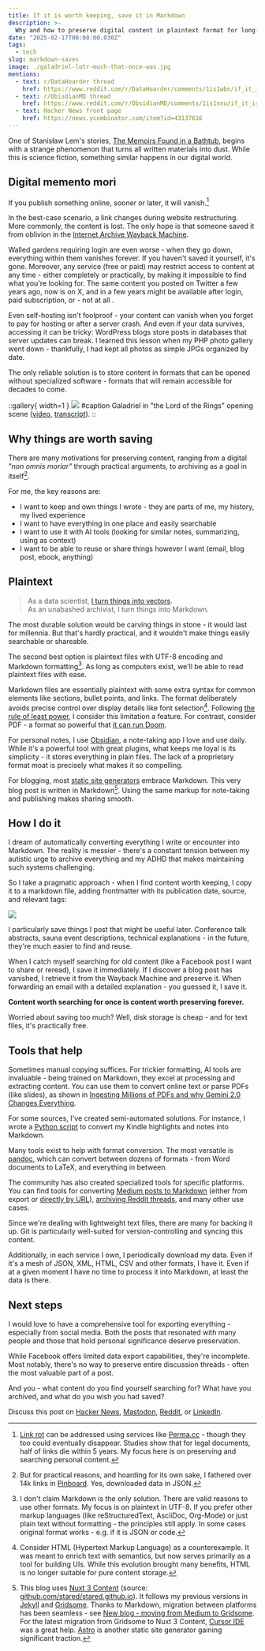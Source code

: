 ```yaml
---
title: If it is worth keeping, save it in Markdown
description: >-
  Why and how to preserve digital content in plaintext format for long-term accessibility and reuse
date: "2025-02-17T00:00:00.030Z"
tags:
  - tech
slug: markdown-saves
image: ./galadriel-lotr-much-that-once-was.jpg
mentions:
  - text: r/DataHoarder thread
    href: https://www.reddit.com/r/DataHoarder/comments/1is1wbn/if_it_is_worth_keeping_save_it_in_markdown/
  - text: r/ObisdianMD thread
    href: https://www.reddit.com/r/ObsidianMD/comments/1is1snu/if_it_is_worth_keeping_save_it_in_markdown/
  - text: Hacker News front page
    href: https://news.ycombinator.com/item?id=43137616
---
```


One of Stanisław Lem's stories, [The Memoirs Found in a Bathtub](https://en.wikipedia.org/wiki/Memoirs_Found_in_a_Bathtub), begins with a strange phenomenon that turns all written materials into dust. While this is science fiction, something similar happens in our digital world.

## Digital memento mori

If you publish something online, sooner or later, it will vanish.[^link-rot]

In the best-case scenario, a link changes during website restructuring. More commonly, the content is lost. The only hope is that someone saved it from oblivion in the [Internet Archive Wayback Machine](https://web.archive.org/).

Walled gardens requiring login are even worse - when they go down, everything within them vanishes forever. If you haven't saved it yourself, it's gone. Moreover, any service (free or paid) may restrict access to content at any time - either completely or practically, by making it impossible to find what you're looking for. The same content you posted on Twitter a few years ago, now is on X, and in a few years might be available after login, paid subscription, or - not at all .

Even self-hosting isn't foolproof - your content can vanish when you forget to pay for hosting or after a server crash. And even if your data survives, accessing it can be tricky: WordPress blogs store posts in databases that server updates can break. I learned this lesson when my PHP photo gallery went down - thankfully, I had kept all photos as simple JPGs organized by date.

The only reliable solution is to store content in formats that can be opened without specialized software - formats that will remain accessible for decades to come.

::gallery{ width=1 }
![](./galadriel-lotr-much-that-once-was.jpg)
#caption
Galadriel in "the Lord of the Rings" opening scene ([video](https://www.youtube.com/watch?v=qj139dE7tFI), [transcript](https://www.tk421.net/lotr/film/fotr/01.html)).
::

## Why things are worth saving

There are many motivations for preserving content, ranging from a digital _"non omnis moriar"_ through practical arguments, to archiving as a goal in itself[^pinboard].

For me, the key reasons are:

- I want to keep and own things I wrote - they are parts of me, my history, my lived experience
- I want to have everything in one place and easily searchable
- I want to use it with AI tools (looking for similar notes, summarizing, using as context)
- I want to be able to reuse or share things however I want (email, blog post, ebook, anything)

## Plaintext

> As a data scientist, [I turn things into vectors](https://p.migdal.pl/blog/2025/01/dont-use-cosine-similarity).  
> As an unabashed archivist, I turn things into Markdown.

The most durable solution would be carving things in stone - it would last for millennia. But that's hardly practical, and it wouldn't make things easily searchable or shareable.

The second best option is plaintext files with UTF-8 encoding and Markdown formatting[^plaintext]. As long as computers exist, we'll be able to read plaintext files with ease.

Markdown files are essentially plaintext with some extra syntax for common elements like sections, bullet points, and links. The format deliberately avoids precise control over display details like font selection[^html]. Following [the rule of least power](https://en.wikipedia.org/wiki/Rule_of_least_power), I consider this limitation a feature. For contrast, consider PDF - a format so powerful that [it can run Doom](https://www.reddit.com/r/itrunsdoom/comments/1i02c6b/doom_in_a_pdf_file/).

For personal notes, I use [Obsidian](https://obsidian.md/), a note-taking app I love and use daily. While it's a powerful tool with great plugins, what keeps me loyal is its simplicity - it stores everything in plain files. The lack of a proprietary format moat is precisely what makes it so compelling.

For blogging, most [static site generators](https://jamstack.org/generators/) embrace Markdown. This very blog post is written in Markdown[^blog]. Using the same markup for note-taking and publishing makes sharing smooth.

## How I do it

I dream of automatically converting everything I write or encounter into Markdown. The reality is messier - there's a constant tension between my autistic urge to archive everything and my ADHD that makes maintaining such systems challenging.

So I take a pragmatic approach - when I find content worth keeping, I copy it to a markdown file, adding frontmatter with its publication date, source, and relevant tags:

![](./sauna-post-obsidian-archive.png)

I particularly save things I post that might be useful later. Conference talk abstracts, sauna event descriptions, technical explanations - in the future, they're much easier to find and reuse.

When I catch myself searching for old content (like a Facebook post I want to share or reread), I save it immediately. If I discover a blog post has vanished, I retrieve it from the Wayback Machine and preserve it. When forwarding an email with a detailed explanation - you guessed it, I save it.

**Content worth searching for once is content worth preserving forever.**

Worried about saving too much? Well, disk storage is cheap - and for text files, it's practically free.

## Tools that help

Sometimes manual copying suffices. For trickier formatting, AI tools are invaluable - being trained on Markdown, they excel at processing and extracting content. You can use them to convert online text or parse PDFs (like slides), as shown in [Ingesting Millions of PDFs and why Gemini 2.0 Changes Everything](https://www.sergey.fyi/articles/gemini-flash-2).

For some sources, I've created semi-automated solutions. For instance, I wrote a [Python script](https://gist.github.com/stared/ce732ef27d97d559b34d7e294481f1b0) to convert my Kindle highlights and notes into Markdown.

Many tools exist to help with format conversion. The most versatile is [pandoc](https://github.com/jgm/pandoc), which can convert between dozens of formats - from Word documents to LaTeX, and everything in between.

The community has also created specialized tools for specific platforms. You can find tools for converting [Medium posts to Markdown](https://github.com/gautamdhameja/medium-2-md) (either from export or [directly by URL](https://medium2md.nabilmansour.com/)), [archiving Reddit threads](https://farnots.github.io/RedditToMarkdown/), and many other use cases.

Since we're dealing with lightweight text files, there are many for backing it up. Git is particularly well-suited for version-controlling and syncing this content.

Additionally, in each service I own, I periodically download my data. Even if it's a mesh of JSON, XML, HTML, CSV and other formats, I have it. Even if at a given moment I have no time to process it into Markdown, at least the data is there.

## Next steps

I would love to have a comprehensive tool for exporting everything - especially from social media. Both the posts that resonated with many people and those that hold personal significance deserve preservation.

While Facebook offers limited data export capabilities, they're incomplete. Most notably, there's no way to preserve entire discussion threads - often the most valuable part of a post.

And you - what content do you find yourself searching for? What have you archived, and what do you wish you had saved?

Discuss this post on [Hacker News](https://news.ycombinator.com/item?id=43137616), [Mastodon](https://mathstodon.xyz/@pmigdal/114021315189570737), [Reddit](https://www.reddit.com/r/DataHoarder/comments/1is1wbn/if_it_is_worth_keeping_save_it_in_markdown/), or [LinkedIn](https://www.linkedin.com/posts/piotrmigdal_if-it-is-worth-keeping-save-it-in-markdown-activity-7299139148634841089-_Xe3).

[^link-rot]: [Link rot](https://en.wikipedia.org/wiki/Link_rot) can be addressed using services like [Perma.cc](https://perma.cc/) - though they too could eventually disappear. Studies show that for legal documents, half of links die within 5 years. My focus here is on preserving and searching personal content.
[^pinboard]: But for practical reasons, and hoarding for its own sake, I fathered over 14k links in [Pinboard](https://pinboard.in/). Yes, downloaded data in JSON.
[^plaintext]: I don't claim Markdown is the only solution. There are valid reasons to use other formats. My focus is on plaintext in UTF-8. If you prefer other markup languages (like reStructuredText, AsciiDoc, Org-Mode) or just plain text without formatting - the principles still apply. In some cases original format works - e.g. if it is JSON or code.
[^html]: Consider HTML (Hypertext Markup Language) as a counterexample. It was meant to enrich text with semantics, but now serves primarily as a tool for building UIs. While this evolution brought many benefits, HTML is no longer suitable for pure content storage.
[^blog]: This blog uses [Nuxt 3 Content](https://content.nuxt.com/) (source: [github.com/stared/stared.github.io](https://github.com/stared/stared.github.io)). It follows my previous versions in [Jekyll](https://jekyllrb.com/) and [Gridsome](https://gridsome.org/). Thanks to Markdown, migration between platforms has been seamless - see [New blog - moving from Medium to Gridsome](https://p.migdal.pl/blog/2022/12/medium-to-markdown). For the latest migration from Gridsome to Nuxt 3 Content, [Cursor IDE](https://www.cursor.com/) was a great help. [Astro](https://astro.build/) is another static site generator gaining significant traction.
